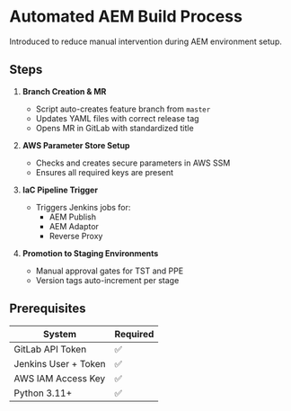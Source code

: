 # Automated AEM Build Process

Introduced to reduce manual intervention during AEM environment setup.

## Steps

1. **Branch Creation & MR**
   - Script auto-creates feature branch from `master`
   - Updates YAML files with correct release tag
   - Opens MR in GitLab with standardized title

2. **AWS Parameter Store Setup**
   - Checks and creates secure parameters in AWS SSM
   - Ensures all required keys are present

3. **IaC Pipeline Trigger**
   - Triggers Jenkins jobs for:
     - AEM Publish
     - AEM Adaptor
     - Reverse Proxy

4. **Promotion to Staging Environments**
   - Manual approval gates for TST and PPE
   - Version tags auto-increment per stage

## Prerequisites

| System | Required |
|--------|----------|
| GitLab API Token | ✅ |
| Jenkins User + Token | ✅ |
| AWS IAM Access Key | ✅ |
| Python 3.11+ | ✅ |
